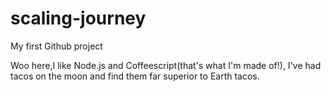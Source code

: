 # scaling-journey
My first Github project

Woo here,I like Node.js and Coffeescript(that's what I'm made of!),
I've had tacos on the moon and find them far superior to Earth tacos.
